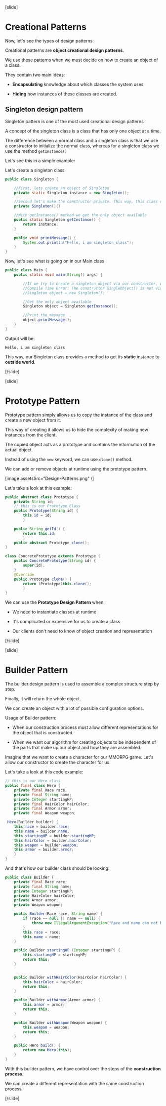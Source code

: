 [slide] 


# Creational Patterns

Now, let's see the types of design patterns:

Creational patterns are **object creational design patterns**.

We use these patterns when we must decide on how to create an object of a class.

They contain two main ideas:

- **Encapsulating** knowledge about which classes the system uses

- **Hiding** how instances of these classes are created.

## Singleton design pattern

Singleton pattern is one of the most used creational design patterns

A concept of the singleton class is a class that has only one object at a time.

The difference between a normal class and a singleton class is that we use a constructor to initialize the normal class, whereas for a singleton class we use the method `getInstance()`

Let's see this in a simple example:

Let's create a singleton class

``` java
public class Singleton {

    //First, lets create an object of Singleton
    private static Singleton instance = new Singleton();

    //Second let's make the constructor private. This way, this class cannot be instantiated
    private Singleton(){}

    //With getInstance() method we get the only object available
    public static Singleton getInstance() {
        return instance;
    }

    public void printMessage() {
        System.out.println("Hello, i am singleton class");
    }
}
```

Now, let's see what is going on in our Main class

``` java
public class Main {
    public static void main(String[] args) {

        //If we try to create a singleton object via our constructor, we will get error:
        //Compile Time Error: The constructor SingleObject() is not visible
        //Singleton object = new Singleton();

        //Get the only object available
        Singleton object = Singleton.getInstance();

        //Print the message
        object.printMessage();
    }
}
```

Output will be:

```
Hello, i am singleton class
```

This way, our Singleton class provides a method to get its **static** instance to **outside world**.


[/slide]

[slide]

# Prototype Pattern

Prototype pattern simply allows us to copy the instance of the class and create a new object from it.

This way of creating it allows us to hide the complexity of making new instances from the client.

The copied object acts as a prototype and contains the information of the actual object.

Instead of using the `new` keyword, we can use `clone()` method.

We can add or remove objects at runtime using the prototype pattern.

[image assetsSrc="Design-Patterns.png" /]

Let's take a look at this example:

``` java
public abstract class Prototype {
    private String id;
    // this is our Prototype Class
    public Prototype(String id) {
        this.id = id; 
        }

    public String getId() { 
        return this.id; 
        }
    public abstract Prototype clone();
}
```


``` java
class ConcretePrototype extends Prototype {
    public ConcretePrototype(String id) {
        super(id);
    }
    @Override
    public Prototype clone() {
        return (Prototype)this.clone(); 
        }
}
```

We can use the **Prototype Design Pattern** when:

- We need to instantiate classes at runtime

- It's complicated or expensive for us to create a class

- Our clients don't need to know of object creation and representation



[/slide]

[slide]

# Builder Pattern

The builder design pattern is used to assemble a complex structure step by step.

Finally, it will return the whole object. 

We can create an object with a lot of possible configuration options.

Usage of Builder pattern:

- When our construction process must allow different representations for the object that is constructed.

- When we want our algorithm for creating objects to be independent of the parts that make up our object and how they are assembled.

Imagine that we want to create a character for our MMORPG game. Let's allow our constructor to create the character for us.

Let's take a look at this code example:

``` java
// this is our Hero class
public final class Hero {
    private final Race race;
    private final String name;
    private Integer startingHP;
    private final HairColor hairColor;
    private final Armor armor;
    private final Weapon weapon;

 Hero(Builder builder) {
    this.race = builder.race;
    this.name = builder.name;
    this.startingHP = builder.startingHP;
    this.hairColor = builder.hairColor;
    this.weapon = builder.weapon;
    this.armor = builder.armor;
    }
}
```

And that's how our builder class should be looking:

``` java
public class Builder {
    private final Race race;
    private final String name;
    private Integer startingHP;
    private HairColor hairColor;
    private Armor armor;
    private Weapon weapon;

    public Builder(Race race, String name) {
        if (race == null || name == null) {
            throw new IllegalArgumentException("Race and name can not be null");
        }
        this.race = race;
        this.name = name;
    }

    public Builder startingHP (Integer startingHP) {
        this.startingHP = startingHP;
        return this;
    }


    public Builder withHairColor(HairColor hairColor) {
        this.hairColor = hairColor;
        return this;
    }

    public Builder withArmor(Armor armor) {
        this.armor = armor;
        return this;
    }

    public Builder withWeapon(Weapon weapon) {
        this.weapon = weapon;
        return this;
    }

    public Hero build() {
        return new Hero(this);
    }
}
```

With this builder pattern, we have control over the steps of the **construction process**.

We can create a different representation with the same construction process.


[/slide]